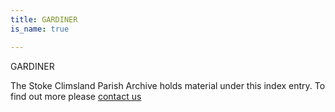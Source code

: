 ```yaml
---
title: GARDINER
is_name: true

---
```


GARDINER


The Stoke Climsland Parish Archive holds material under this index entry. To find out more please [contact us](/contact/)
